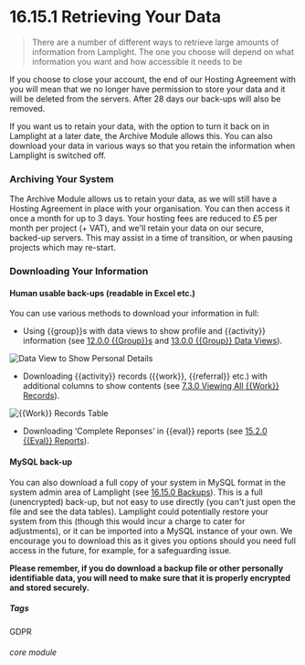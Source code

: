 # 16.15.1 <i class="fas fa-exchange-alt"></i> Retrieving Your Data

> There are a number of different ways to retrieve large amounts of information from Lamplight. The one you choose will depend on what information you want and how accessible it needs to be



If you choose to close your account, the end of our Hosting Agreement with you will mean that we no longer have permission to store your data and it will be deleted from the servers. After 28 days our back-ups will also be removed.  

If you want us to retain your data, with the option to turn it back on in Lamplight at a later date, the Archive Module allows this. 
You can also download your data in various ways so that you retain the information when Lamplight is switched off. 

### Archiving Your System

The Archive Module allows us to retain your data, as we will still have a Hosting Agreement in place with your organisation. You can then access it once a month for up to 3 days. Your hosting fees are reduced to £5 per month per project (+ VAT), and we'll retain your data on our secure, backed-up servers. This may assist in a time of transition, or when pausing projects which may re-start.

### Downloading Your Information

#### Human usable back-ups (readable in Excel etc.)

You can use various methods to download your information in full:
   - Using {{group}}s with data views to show profile and {{activity}} information (see [12.0.0 {{Group}}s](/help/index/p/12.0.0) and [13.0.0 {{Group}} Data Views](/help/index/p/13.0.0)).
   
   ![Data View to Show Personal Details](16.15.1a.png)
   
   - Downloading {{activity}} records ({{work}}, {{referral}} etc.) with additional columns to show contents (see [7.3.0 Viewing All {{Work}} Records](/help/index/p/7.3.0)).
   
   ![{{Work}} Records Table](16.15.1b.png)
   
   - Downloading ‘Complete Reponses’ in {{eval}} reports (see [15.2.0 {{Eval}} Reports](/help/index/p/15.2.0)).
   
#### MySQL back-up

You can also download a full copy of your system in MySQL format in the system admin area of Lamplight (see [16.15.0 Backups](/help/index/p/16.15.0)). This is a full (unencrypted) back-up, but not easy to use directly (you can't just open the file and see the data tables). Lamplight could potentially restore your system from this (though this would incur a charge to cater for adjustments), or it can be imported into a MySQL instance of your own.  We encourage you to download this as it gives you options should you need full access in the future, for example, for a safeguarding issue. 

**Please remember, if you do download a backup file or other personally identifiable data, you will need to make sure that it is properly encrypted and stored securely.**


##### Tags
GDPR

###### core module

